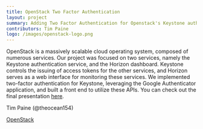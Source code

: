 ```yaml
---
title: OpenStack Two Factor Authentication 
layout: project
summary: Adding Two Factor Authentication for Openstack's Keystone authentication service, and building this functionality into the Horizon front-end dashboard service.
contributors: Tim Paine
logo: /images/openstack-logo.png
---
```

OpenStack is a massively scalable cloud operating system, composed of numerous services. Our project was focused on two services, namely the Keystone authentication service, and the Horizon dashboard. Keystone controls the issuing of access tokens for the other services, and Horizon serves as a web interface for monitoring these services. We implemented two-factor authentication for Keystone, leveraging the Google Authenticator application, and built a front end to utilize these APIs. You can check out the final presentation [here](http://columbia-openacademy.github.io/presentations-spring2014/OpenStack.pdf).

Tim Paine (@theocean154)

[OpenStack](https://www.openstack.org/)
